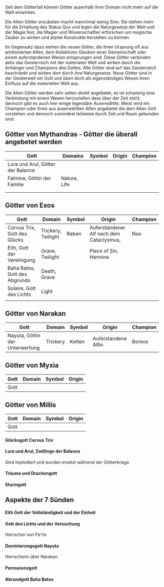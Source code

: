 
Seit dem Götterfall können Götter auserhalb ihrer Domain nicht mehr auf die Welt einwirken.

Die Alten Götter anzubeten macht manchmal wenig Sinn. Sie stehen mehr für die Erhaltung des Status Quo und legen die Naturgesetze der Welt und der Magie fest, die Magier und Wissenschaftler erforschen um magische Zauber zu wirken und starke Konstrukte herstellen zu können.

Im Gegensatz dazu stehen die neuen Götter, die ihren Ursprung oft aus amitionierten Alfen, dem Kollektiven Glauben einer Gemeinschaft oder einem auferstandenen Wesen entsprungen sind.
Diese Götter verbinden aktiv das Geisterreich mit der materialen Welt und wirken durch die Anhänger und Champions des Gottes.
Alte Götter sind auf das Geisterreich beschränkt und wirken dort durch ihre Naturgesetze.
Neue Götter sind in der Geisterwelt ein Gott und üben doch als eigenständiges Wesen ihren Einfluss auf die materiellen Welt aus.

Die Alten Götter werden sehr selten direkt angebetet, es ist schwierig eine Verbindung mit einem Wesen herzustellen dass über der Zeit steht, dennoch gibt es auch hier einige legendäre Auserwählte. Meist wird ein Champion oder Kreis aus auserwählten Alfen angebetet die dem Alten Gott vorstehen und dennoch zumindest teilweise durch Zeit und Raum gebunden sind.

## Götter von Mythandras - Götter die überall angebetet werden

| Gott                              | Domains      | Symbol | Origin | Champion |
| --------------------------------- | ------------ | ------ | ------ | -------- |
| Lura und Arul, Götter der Balance |              |        |        |          |
| Falmine, Göttin der Familie       | Nature, Life |        |        |          |
|                                   |              |        |        |          |
|                                   |              |        |        |          |


## Götter von Exos

| Gott                          | Domain             | Symbol | Origin                                   | Champion |
| ----------------------------- | ------------------ | ------ | ---------------------------------------- | -------- |
| Corvus Trix, Gott des Glücks  | Trickery, Twilight | Raben  | Auferstandener Alf nach dem Cataclysmus, | Nox      |
| Eith, Gott der Vereinigung    | Grave, Twilight    |        | Piece of Sin, Harmine                    |          |
| Baha Batos, Gott des Abgrunds | Death, Grave       |        |                                          |          |
| Solaire, Gott des Lichts      | Light              |        |                                          |          |
|                               |                    |        |                                          |          |

## Götter von Narakan

| Gott                            | Domain   | Symbol | Origin              | Champion |
| ------------------------------- | -------- | ------ | ------------------- | -------- |
| Nayuta, Göttin der Unterwerfung | Trickery | Ketten | Auferstandene Alfin | Boreos   |

## Götter von Myxia

| Gott  | Domain | Symbol | Origin |
| ----- | ------ | ------ | ------ |
| Gott  |        |        |        |

## Götter von Millis

| Gott | Domain | Symbol | Origin |
| ---- | ------ | ------ | ------ |
| Gott |        |        |        |



#### Glücksgott Corvus Trix

#### Lura und Arul, Zwillinge der Balance
Sind implodiert und wurden ersetzt während der Götterkriege

#### Träume und Drachengott

#### Sturmgott

## Aspekte der 7 Sünden
#### Eith Gott der Vollständigkeit und der Einheit

#### Gott des Lichts und der Versuchung 
Herrscher von Pa'ris

#### Dominierungsgott Nayuta
Herrscherin über Narakan

#### Permanenzgott

#### Abrundgott Baha Batos